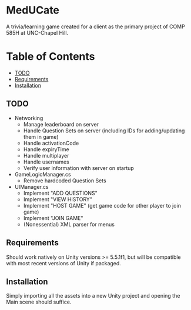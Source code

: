 # MedUCate

A trivia/learning game created for a client as the primary project of COMP 585H at UNC-Chapel Hill.

# Table of Contents
  * [TODO](#TODO)
  * [Requirements](#Requirements)
  * [Installation](#Installation)

<a name = "TODO"></a>
## TODO
  * Networking
    * Manage leaderboard on server
    * Handle Question Sets on server (including IDs for adding/updating them in game)
    * Handle activationCode
    * Handle expiryTime
    * Handle multiplayer
    * Handle usernames
    * Verify user information with server on startup
  * GameLogicManager.cs
    * Remove hardcoded Question Sets
  * UIManager.cs
    * Implement "ADD QUESTIONS"
    * Implement "VIEW HISTORY"
    * Implement "HOST GAME" (get game code for other player to join game)
    * Implement "JOIN GAME"
    * (Nonessential) XML parser for menus

<a name = "Requirements"></a>
## Requirements
Should work natively on Unity versions >= 5.5.1f1, but will be compatible with most recent versions of Unity if packaged.

<a name = "Installation"></a>
## Installation
Simply importing all the assets into a new Unity project and opening the Main scene should suffice.